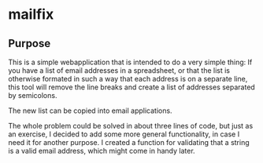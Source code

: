 # mailfix

## Purpose
This is a simple webapplication that is intended to do a very simple thing: If you have a list of email addresses in a spreadsheet, or that the list is otherwise formated in such a way that each address is on a separate line, this tool will remove the line breaks and create a list of addresses separated by semicolons.

The new list can be copied into email applications.

The whole problem could be solved in about three lines of code, but just as an exercise, I decided to add some more general functionality, in case I need it for another purpose. I created a function for validating that a string is a valid email address, which might come in handy later.

